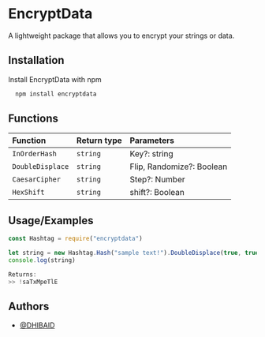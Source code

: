 # EncryptData

A lightweight package that allows you to encrypt your strings or data.

## Installation

Install EncryptData with npm

```bash
  npm install encryptdata
```
    
## Functions

| Function | Return type     | Parameters                |
| :-------- | :------- | :------------------------- |
| `InOrderHash` | `string` | Key?: string |
| `DoubleDisplace` | `string` | Flip, Randomize?: Boolean |
| `CaesarCipher` | `string` | Step?: Number|
| `HexShift` | `string` | shift?: Boolean |


## Usage/Examples

```javascript
const Hashtag = require("encryptdata")

let string = new Hashtag.Hash("sample text!").DoubleDisplace(true, true, [1,0,0,1])
console.log(string)

Returns:
>> !saTxMpeTlE

```


## Authors

- [@DHIBAID](https://www.github.com/DHIBAID)

